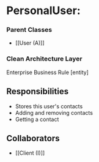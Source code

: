 # PersonalUser:
### Parent Classes 
- [[User (A)]]

### Clean Architecture Layer
Enterprise Business Rule [entity]

## Responsibilities
- Stores this user's contacts
- Adding and removing contacts
- Getting a contact

## Collaborators
- [[Client (I)]]